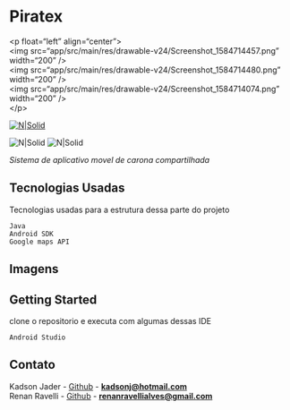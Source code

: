 <h1 class="code-line" data-line-start=0 data-line-end=1 ><a id="Piratex_0"></a>Piratex</h1>
<p class="has-line-data" data-line-start="2" data-line-end="7">&lt;p float=“left” align=“center”&gt;<br>
&lt;img src=“app/src/main/res/drawable-v24/Screenshot_1584714457.png” width=“200” /&gt;<br>
&lt;img src=“app/src/main/res/drawable-v24/Screenshot_1584714480.png” width=“200” /&gt;<br>
&lt;img src=“app/src/main/res/drawable-v24/Screenshot_1584714074.png” width=“200” /&gt;<br>
&lt;/p&gt;</p>
<p class="has-line-data" data-line-start="8" data-line-end="9"><a href="https://www.linkedin.com/in/kadson-jader-martins-ferreira-69463731/"><img src="https://dummyimage.com/162x32/2aeb07/0011ff&amp;text=Development+by+kadson" alt="N|Solid"></a></p>
<p class="has-line-data" data-line-start="10" data-line-end="11"><img src="https://img.shields.io/badge/Version-1.0-brightgreen" alt="N|Solid">    <img src="https://img.shields.io/badge/status-Finished-brightgreen" alt="N|Solid"></p>
<p class="has-line-data" data-line-start="12" data-line-end="13"><em>Sistema de aplicativo movel de carona compartilhada</em></p>
<h2 class="code-line" data-line-start=14 data-line-end=15 ><a id="Tecnologias_Usadas_14"></a>Tecnologias Usadas</h2>
<p class="has-line-data" data-line-start="15" data-line-end="16">Tecnologias usadas para a estrutura dessa parte do projeto</p>
<pre><code class="has-line-data" data-line-start="17" data-line-end="21" class="language-sh">Java
Android SDK
Google maps API
</code></pre>
<h2 class="code-line" data-line-start=22 data-line-end=23 ><a id="Imagens_22"></a>Imagens</h2>
<h2 class="code-line" data-line-start=24 data-line-end=25 ><a id="Getting_Started_24"></a>Getting Started</h2>
<p class="has-line-data" data-line-start="25" data-line-end="26">clone o repositorio e executa com algumas dessas IDE</p>
<pre><code class="has-line-data" data-line-start="27" data-line-end="29" class="language-sh">Android Studio
</code></pre>
<h2 class="code-line" data-line-start=30 data-line-end=31 ><a id="Contato_30"></a>Contato</h2>
<p class="has-line-data" data-line-start="32" data-line-end="34">Kadson Jader - <a href="https://github.com/kadsonjader">Github</a> - <strong><a href="mailto:kadsonj@hotmail.com">kadsonj@hotmail.com</a></strong><br>
Renan Ravelli - <a href="https://github.com/renanravelli">Github</a> - <strong><a href="mailto:renanravellialves@gmail.com">renanravellialves@gmail.com</a></strong></p>
